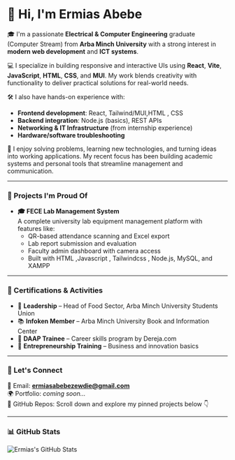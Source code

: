 # 👋 Hi, I'm Ermias Abebe

🎓 I'm a passionate **Electrical & Computer Engineering** graduate (Computer Stream) from **Arba Minch University** with a strong interest in **modern web development** and **ICT systems**.

💻 I specialize in building responsive and interactive UIs using **React**, **Vite**, **JavaScript**, **HTML**, **CSS**, and **MUI**. My work blends creativity with functionality to deliver practical solutions for real-world needs.

🛠️ I also have hands-on experience with:
- **Frontend development**: React, Tailwind/MUI,HTML , CSS
- **Backend integration**: Node.js (basics), REST APIs 
- **Networking & IT Infrastructure** (from internship experience)
- **Hardware/software troubleshooting**

🧠 I enjoy solving problems, learning new technologies, and turning ideas into working applications. My recent focus has been building academic systems and personal tools that streamline management and communication.

---

### 🚀 Projects I'm Proud Of

- **🎓 FECE Lab Management System**  
  A complete university lab equipment management platform with features like:
  - QR-based attendance scanning and Excel export  
  - Lab report submission and evaluation  
  - Faculty admin dashboard with camera access  
  - Built with HTML ,Javascript , Tailwindcss , Node.js, MySQL, and XAMPP

---

### 🏅 Certifications & Activities

- 🥇 **Leadership** – Head of Food Sector, Arba Minch University Students Union  
- 📚 **Infoken Member** – Arba Minch University Book and Information Center  
- 🧭 **DAAP Trainee** – Career skills program by Dereja.com  
- 🚀 **Entrepreneurship Training** – Business and innovation basics  

---

### 💬 Let's Connect

📧 Email: **ermiasabebezewdie@gmail.com**  
🌍 Portfolio: _coming soon..._  
📂 GitHub Repos: Scroll down and explore my pinned projects below 👇  

---

### 📊 GitHub Stats

![Ermias's GitHub Stats](https://github-readme-stats.vercel.app/api?username=ermi21ad&show_icons=true&theme=tokyonight)
